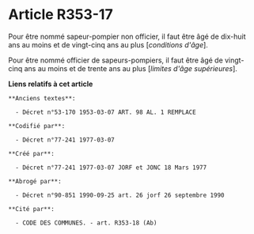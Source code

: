 # Article R353-17

Pour être nommé sapeur-pompier non officier, il faut être âgé de dix-huit ans au moins et de vingt-cinq ans au plus
[*conditions d'âge*].

Pour être nommé officier de sapeurs-pompiers, il faut être âgé de vingt-cinq ans au moins et de trente ans au plus [*limites
d'âge supérieures*].

**Liens relatifs à cet article**

	**Anciens textes**:

	  - Décret n°53-170 1953-03-07 ART. 98 AL. 1 REMPLACE

	**Codifié par**:

	  - Décret n°77-241 1977-03-07

	**Créé par**:

	  - Décret n°77-241 1977-03-07 JORF et JONC 18 Mars 1977

	**Abrogé par**:

	  - Décret n°90-851 1990-09-25 art. 26 jorf 26 septembre 1990

	**Cité par**:

	  - CODE DES COMMUNES. - art. R353-18 (Ab)

